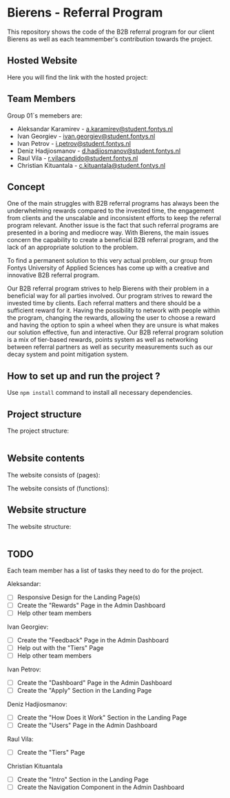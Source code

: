 # Bierens - Referral Program

This repository shows the code of the B2B referral program for our client Bierens as well as each teammember's contribution towards the project. 

## Hosted Website

Here you will find the link with the hosted project: 

## Team Members

Group 01`s memebers are: 
- Aleksandar Karamirev - a.karamirev@student.fontys.nl
- Ivan Georgiev - ivan.georgiev@student.fontys.nl
- Ivan Petrov - i.petrov@student.fontys.nl
- Deniz Hadjiosmanov - d.hadjiosmanov@student.fontys.nl
- Raul Vila - r.vilacandido@student.fontys.nl
- Christian Kituantala - c.kituantala@student.fontys.nl


## Concept

One of the main struggles with B2B referral programs has always been the underwhelming rewards compared to the invested time, the engagement from clients and the unscalable and inconsistent efforts to keep the referral program relevant. Another issue is the fact that such referral programs are presented in a boring and mediocre way. With Bierens, the main issues concern the capability to create a beneficial B2B referral program, and the lack of an appropriate solution to the problem.

To find a permanent solution to this very actual problem, our group from Fontys University of Applied Sciences has come up with a creative and innovative B2B referral program.

Our B2B referral program strives to help Bierens with their problem in a beneficial way for all parties involved. Our program strives to reward the invested time by clients. Each referral matters and there should be a sufficient reward for it. Having the possibility to network with people within the program, changing the rewards, allowing the user to choose a reward and having the option to spin a wheel when they are unsure is what makes our solution effective, fun and interactive. Our B2B referral program solution is a mix of tier-based rewards, points system as well as networking between referral partners as well as security measurements such as our decay system and point mitigation system.

## How to set up and run the project ?

Use `npm install` command to install all necessary dependencies.

## Project structure

The project structure: 
```
```
## Website contents

The website consists of (pages):


The website consists of (functions):


## Website structure

The website structure: 
```
```

## TODO

Each team member has a list of tasks they need to do for the project.

Aleksandar:
- [ ] Responsive Design for the Landing Page(s)
- [ ] Create the "Rewards" Page in the Admin Dashboard
- [ ] Help other team members

Ivan Georgiev:
- [ ] Create the "Feedback" Page in the Admin Dashboard
- [ ] Help out with the "Tiers" Page
- [ ] Help other team members

Ivan Petrov:
- [ ] Create the "Dashboard" Page in the Admin Dashboard
- [ ] Create the "Apply" Section in the Landing Page

Deniz Hadjiosmanov:
- [ ] Create the "How Does it Work" Section in the Landing Page
- [ ] Create the "Users" Page in the Admin Dashboard 

Raul Vila:
- [ ] Create the "Tiers" Page

Christian Kituantala
- [ ] Create the "Intro" Section in the Landing Page
- [ ] Create the Navigation Component in the Admin Dashboard
